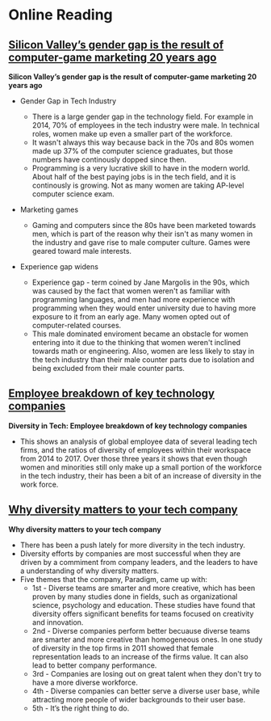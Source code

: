 # Online Reading

## [Silicon Valley’s gender gap is the result of computer-game marketing 20 years ago](https://qz.com/911737/silicon-valleys-gender-gap-is-the-result-of-computer-game-marketing-20-years-ago/)

**Silicon Valley’s gender gap is the result of computer-game marketing 20 years ago**
* Gender Gap in Tech Industry
  - There is a large gender gap in the technology field. For example in 2014, 70% of employees in the tech industry were male. In technical roles, women make up even a smaller part of the workforce. 
  - It wasn't always this way because back in the 70s and 80s women made up 37% of the computer science graduates, but those numbers have continously dopped since then. 
  - Programming is a very lucrative skill to have in the modern world. About half of the best paying jobs is in the tech field, and it is continously is growing. Not as many women are taking AP-level computer science exam.

* Marketing games
  - Gaming and computers since the 80s have been marketed towards men, which is part of the reason why their isn't as many women in the industry and gave rise to male computer culture. Games were geared toward male interests.

* Experience gap widens
  - Experience gap - term coined by Jane Margolis in the 90s, which was caused by the fact that women weren't as familiar with programming languages, and men had more experience with programming when they would enter university due to having more exposure to it from an early age. Many women opted out of computer-related courses. 
  - This male dominated enviroment became an obstacle for women entering into it due to the thinking that women weren't inclined towards math or engineering. Also, women are less likely to stay in the tech industry than their male counter parts due to isolation and being excluded from their male counter parts. 

## [Employee breakdown of key technology companies](https://informationisbeautiful.net/visualizations/diversity-in-tech/)

**Diversity in Tech: Employee breakdown of key technology companies**
* This shows an analysis of global employee data of several leading tech firms, and the ratios of diversity of employees within their workspace from 2014 to 2017. Over those three years it shows that even though women and minorities still only make up a small portion of the workforce in the tech industry, their has been a bit of an increase of diversity in the work force.


## [Why diversity matters to your tech company](https://www.usatoday.com/story/tech/columnist/2015/07/21/why-diversity-matters-your-tech-company/30419871/)

**Why diversity matters to your tech company**
* There has been a push lately for more diversity in the tech industry. 
* Diversity efforts by companies are most successful when they are driven by a commiment from company leaders, and the leaders to have a understanding of why diversity matters. 
* Five themes that the company, Paradigm, came up with: 
  - 1st - Diverse teams are smarter and more creative, which has been proven by many studies done in fields, such as organizational science, psychology and education. These studies have found that diversity offers significant benefits for teams focused on creativity and innovation. 
  - 2nd - Diverse companies perform better becuause diverse teams are smarter and more creative than homogeneous ones. In one study of diversity in the top firms in 2011 showed that female representation leads to an increase of the firms value. It can also lead to better company performance.
  - 3rd - Companies are losing out on great talent when they don't try to have a more diverse workforce. 
  - 4th - Diverse companies can better serve a diverse user base, while attracting more people of wider backgrounds to their user base.
  - 5th - It’s the right thing to do. 